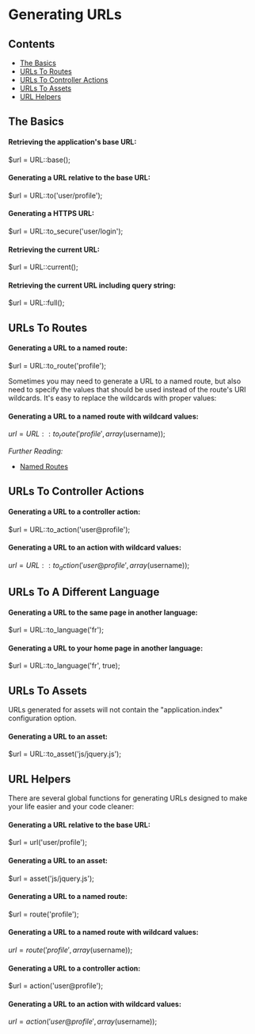 # Generating URLs## Contents- [The Basics](#the-basics)- [URLs To Routes](#urls-to-routes)- [URLs To Controller Actions](#urls-to-controller-actions)- [URLs To Assets](#urls-to-assets)- [URL Helpers](#url-helpers)<a name="the-basics"></a>## The Basics#### Retrieving the application's base URL:  $url = URL::base();#### Generating a URL relative to the base URL:  $url = URL::to('user/profile');#### Generating a HTTPS URL:  $url = URL::to_secure('user/login');#### Retrieving the current URL:  $url = URL::current();#### Retrieving the current URL including query string:  $url = URL::full();<a name="urls-to-routes"></a>## URLs To Routes#### Generating a URL to a named route:  $url = URL::to_route('profile');Sometimes you may need to generate a URL to a named route, but also need to specify the values that should be used instead of the route's URI wildcards. It's easy to replace the wildcards with proper values:#### Generating a URL to a named route with wildcard values:  $url = URL::to_route('profile', array($username));*Further Reading:*- [Named Routes](/docs/routing#named-routes)<a name="urls-to-controller-actions"></a>## URLs To Controller Actions#### Generating a URL to a controller action:  $url = URL::to_action('user@profile');#### Generating a URL to an action with wildcard values:  $url = URL::to_action('user@profile', array($username));<a name="urls-to-a-different-language"></a>## URLs To A Different Language#### Generating a URL to the same page in another language:  $url = URL::to_language('fr');#### Generating a URL to your home page in another language:  $url = URL::to_language('fr', true);<a name="urls-to-assets"></a>## URLs To AssetsURLs generated for assets will not contain the "application.index" configuration option.#### Generating a URL to an asset:  $url = URL::to_asset('js/jquery.js');<a name="url-helpers"></a>## URL HelpersThere are several global functions for generating URLs designed to make your life easier and your code cleaner:#### Generating a URL relative to the base URL:  $url = url('user/profile');#### Generating a URL to an asset:  $url = asset('js/jquery.js');#### Generating a URL to a named route:  $url = route('profile');#### Generating a URL to a named route with wildcard values:  $url = route('profile', array($username));#### Generating a URL to a controller action:  $url = action('user@profile');#### Generating a URL to an action with wildcard values:  $url = action('user@profile', array($username));